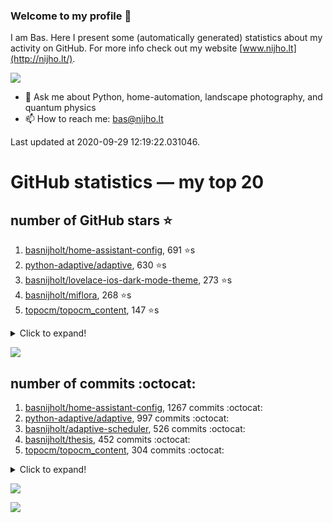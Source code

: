 ### Welcome to my profile 👋

I am Bas. Here I present some (automatically generated) statistics about my activity on GitHub. For more info check out my website [www.nijho.lt](http://nijho.lt/).

![](https://www.nijho.lt/authors/admin/avatar_hu9e60e4b9bc120dfb6a666009f2878da6_182107_250x250_fill_q90_lanczos_center.jpg)

- 💬 Ask me about Python, home-automation, landscape photography, and quantum physics
- 📫 How to reach me: bas@nijho.lt

Last updated at 2020-09-29 12:19:22.031046.

# GitHub statistics — my top 20

## number of GitHub stars ⭐️

1. [basnijholt/home-assistant-config](https://github.com/basnijholt/home-assistant-config/), 691 ⭐️s
2. [python-adaptive/adaptive](https://github.com/python-adaptive/adaptive/), 630 ⭐️s
3. [basnijholt/lovelace-ios-dark-mode-theme](https://github.com/basnijholt/lovelace-ios-dark-mode-theme/), 273 ⭐️s
4. [basnijholt/miflora](https://github.com/basnijholt/miflora/), 268 ⭐️s
5. [topocm/topocm_content](https://github.com/topocm/topocm_content/), 147 ⭐️s
<details><summary>Click to expand!</summary>

6. [basnijholt/lovelace-ios-themes](https://github.com/basnijholt/lovelace-ios-themes/), 129 ⭐️s
7. [python-kasa/python-kasa](https://github.com/python-kasa/python-kasa/), 102 ⭐️s
8. [basnijholt/home-assistant-macbook-touch-bar](https://github.com/basnijholt/home-assistant-macbook-touch-bar/), 50 ⭐️s
9. [kwant-project/kwant](https://github.com/kwant-project/kwant/), 44 ⭐️s
10. [basnijholt/thesis-cover](https://github.com/basnijholt/thesis-cover/), 13 ⭐️s
11. [basnijholt/aiokef](https://github.com/basnijholt/aiokef/), 12 ⭐️s
12. [basnijholt/instacron](https://github.com/basnijholt/instacron/), 11 ⭐️s
13. [basnijholt/adaptive-scheduler](https://github.com/basnijholt/adaptive-scheduler/), 9 ⭐️s
14. [basnijholt/iOSMessageExport](https://github.com/basnijholt/iOSMessageExport/), 9 ⭐️s
15. [basnijholt/adaptive-lighting](https://github.com/basnijholt/adaptive-lighting/), 8 ⭐️s
16. [basnijholt/lovelace-ios-light-mode-theme](https://github.com/basnijholt/lovelace-ios-light-mode-theme/), 6 ⭐️s
17. [kwant-project/kwant-tutorial-2016](https://github.com/kwant-project/kwant-tutorial-2016/), 6 ⭐️s
18. [basnijholt/ipynb_git_filters](https://github.com/basnijholt/ipynb_git_filters/), 5 ⭐️s
19. [basnijholt/molecular-dynamics-Python](https://github.com/basnijholt/molecular-dynamics-Python/), 5 ⭐️s
20. [basnijholt/orbitalfield](https://github.com/basnijholt/orbitalfield/), 5 ⭐️s

</details>

![](https://github.com/basnijholt/basnijholt/raw/master/stars_over_time.png)

## number of commits :octocat:

1. [basnijholt/home-assistant-config](https://github.com/basnijholt/home-assistant-config/), 1267 commits :octocat:
2. [python-adaptive/adaptive](https://github.com/python-adaptive/adaptive/), 997 commits :octocat:
3. [basnijholt/adaptive-scheduler](https://github.com/basnijholt/adaptive-scheduler/), 526 commits :octocat:
4. [basnijholt/thesis](https://github.com/basnijholt/thesis/), 452 commits :octocat:
5. [topocm/topocm_content](https://github.com/topocm/topocm_content/), 304 commits :octocat:
<details><summary>Click to expand!</summary>

6. [basnijholt/aiokef](https://github.com/basnijholt/aiokef/), 260 commits :octocat:
7. [conda-forge/staged-recipes](https://github.com/conda-forge/staged-recipes/), 228 commits :octocat:
8. [python-adaptive/paper](https://github.com/python-adaptive/paper/), 198 commits :octocat:
9. [ohld/igbot](https://github.com/ohld/igbot/), 191 commits :octocat:
10. [basnijholt/spin-orbit-nanowires](https://github.com/basnijholt/spin-orbit-nanowires/), 189 commits :octocat:
11. [home-assistant/core](https://github.com/home-assistant/core/), 183 commits :octocat:
12. [basnijholt/media_player.kef](https://github.com/basnijholt/media_player.kef/), 156 commits :octocat:
13. [basnijholt/hpc05](https://github.com/basnijholt/hpc05/), 152 commits :octocat:
14. [basnijholt/lovelace-ios-themes](https://github.com/basnijholt/lovelace-ios-themes/), 139 commits :octocat:
15. [basnijholt/instacron](https://github.com/basnijholt/instacron/), 115 commits :octocat:
16. [basnijholt/nijho.lt](https://github.com/basnijholt/nijho.lt/), 114 commits :octocat:
17. [QCoDeS/Qcodes](https://github.com/QCoDeS/Qcodes/), 109 commits :octocat:
18. [basnijholt/lovelace-ios-dark-mode-theme](https://github.com/basnijholt/lovelace-ios-dark-mode-theme/), 71 commits :octocat:
19. [basnijholt/lovelace-ios-light-mode-theme](https://github.com/basnijholt/lovelace-ios-light-mode-theme/), 65 commits :octocat:
20. [basnijholt/home-assistant-macbook-touch-bar](https://github.com/basnijholt/home-assistant-macbook-touch-bar/), 63 commits :octocat:

</details>

![](https://github.com/basnijholt/basnijholt/raw/master/commits_per_hour.png)

![](https://github.com/basnijholt/basnijholt/raw/master/commits_per_weekday.png)

